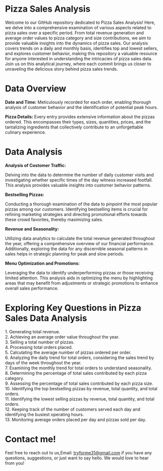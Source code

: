 <h1>Pizza Sales Analysis</h1>
<p></p>Welcome to our GitHub repository dedicated to Pizza Sales Analysis! Here, we delve into a comprehensive examination of various aspects related to pizza sales over a specific period. From total revenue generation and average order values to pizza category and size contributions, we aim to provide valuable insights into the dynamics of pizza sales. Our analysis covers trends on a daily and monthly basis, identifies top and lowest sellers, and explores customer behavior, making this repository a valuable resource for anyone interested in understanding the intricacies of pizza sales data. Join us on this analytical journey, where each commit brings us closer to unraveling the delicious story behind pizza sales trends.</p>

<h1>Data Overview</h1>
<p><strong>Date and Time:</strong> Meticulously recorded for each order, enabling thorough analysis of customer behavior and the identification of potential peak hours.</p>

<p><strong>Pizza Details: </strong>Every entry provides extensive information about the pizzas ordered. This encompasses their types, sizes, quantities, prices, and the tantalizing ingredients that collectively contribute to an unforgettable culinary experience.</p>

<h1>Data Analysis</h1>
<p><strong>Analysis of Costomer Traffic:</strong> 

Delving into the data to determine the number of daily customer visits and investigating whether specific times of the day witness increased footfall. This analysis provides valuable insights into customer behavior patterns.

<strong>Bestselling Pizzas:</strong>

Conducting a thorough examination of the data to pinpoint the most popular pizzas among our customers. Identifying bestselling items is crucial for refining marketing strategies and directing promotional efforts towards these crowd favorites, thereby maximizing sales.

<strong>Revenue and Seasonality:</strong>

Utilizing data analytics to calculate the total revenue generated throughout the year, offering a comprehensive overview of our financial performance. Additionally, exploring the data for any discernible seasonal patterns in sales helps in strategic planning for peak and slow periods.

<strong>Menu Optimization and Promotions:</strong>

Leveraging the data to identify underperforming pizzas or those receiving limited attention. This analysis aids in optimizing the menu by highlighting areas that may benefit from adjustments or strategic promotions to enhance overall sales performance.</p>
<h1>Exploring Key Questions in Pizza Sales Data Analysis</h1>
<p>1. Generating total revenue.<br>
2. Achieving an average order value throughout the year.<br>
3. Selling a total number of pizzas.<br>
4. Processing total orders placed.<br>
5. Calculating the average number of pizzas ordered per order.<br>
6. Analyzing the daily trend for total orders, considering the sales trend by days of the week throughout the year.<br>
7. Examining the monthly trend for total orders to understand seasonality.<br>
8. Determining the percentage of total sales contributed by each pizza category.<br>
9. Assessing the percentage of total sales contributed by each pizza size.<br>
10. Identifying the top bestselling pizzas by revenue, total quantity, and total orders.<br>
11. Identifying the lowest selling pizzas by revenue, total quantity, and total orders.<br>
12. Keeping track of the number of customers served each day and identifying the busiest operating hours.<br>
13. Monitoring average orders placed per day and pizzas sold per day.<br>
</p>
<h1>Contact me!</h1>
<p>Feel free to reach out to us,Email: <a href="https://mail.google.com/">tryforme31@gmail.com</a>
 if you have any questions, suggestions, or just want to say hello. We would love to hear from you!</p>

